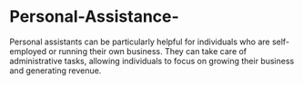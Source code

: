 # Personal-Assistance-
Personal assistants can be particularly helpful for individuals who are self-employed or running their own business. They can take care of administrative tasks, allowing individuals to focus on growing their business and generating revenue.
